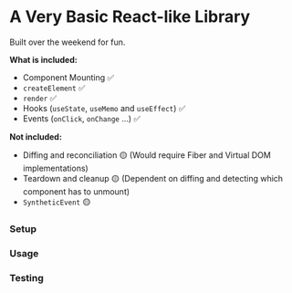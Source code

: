 # A Very Basic React-like Library

Built over the weekend for fun.

**What is included:**

- Component Mounting ✅
- `createElement` ✅
- `render` ✅
- Hooks (`useState`, `useMemo` and `useEffect`) ✅
- Events (`onClick`, `onChange` ...) ✅

**Not included:**

- Diffing and reconciliation 🟡 (Would require Fiber and Virtual DOM implementations)
- Teardown and cleanup 🟡 (Dependent on diffing and detecting which component has to unmount)
- `SyntheticEvent` 🟡

### Setup

### Usage

### Testing